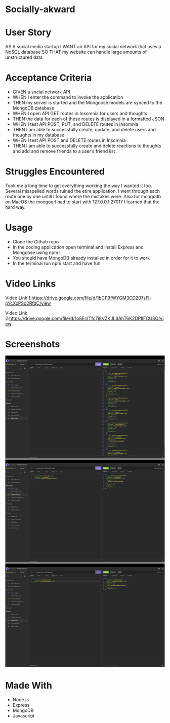 # Socially-akward



# User Story
AS A social media startup
I WANT an API for my social network that uses a NoSQL database
SO THAT my website can handle large amounts of unstructured data

# Acceptance Criteria
- GIVEN a social network API
- WHEN I enter the command to invoke the application
- THEN my server is started and the Mongoose models are synced to the MongoDB database
- WHEN I open API GET routes in Insomnia for users and thoughts
- THEN the data for each of these routes is displayed in a formatted JSON
- WHEN I test API POST, PUT, and DELETE routes in Insomnia
- THEN I am able to successfully create, update, and delete users and thoughts in my database
- WHEN I test API POST and DELETE routes in Insomnia
- THEN I am able to successfully create and delete reactions to thoughts and add and remove friends to a user’s friend list


# Struggles Encountered

Took me a long time to get everything working the way I wanted it too. Several misspelled words ruined the etire application. I went through each route one by one untill I found where the mistakes were. Also for mongodb on MacOS the mongourl had to start with 127.0.0.1:27017 I learned that the hard way.

# Usage
- Clone the Github repo
- In the coding application open terminal and install Express and Mongoose using npm i
- You should have MongoDB already installed in order for it to work
- In the terminal run npm start and have fun

# Video Links
Video Link 1:https://drive.google.com/file/d/1bCP9fWYGM3CD207sFl-pYcXxPSd2RfqC/view

Video Link 2:https://drive.google.com/file/d/1o8ErzTfc7j8VZKJL8AhT6K2DPIIFCUSO/view


# Screenshots
![SS1](./assets/Allusers.png)
![SS2](./assets/Newthought.png)
![SS3](./assets/Newuser.png)


# Made With
- Node.js 
- Express
- MongoDB
- Javascript
